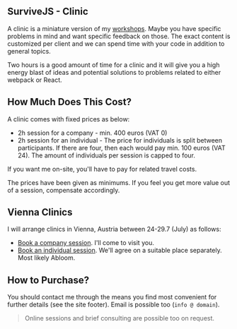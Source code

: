 ## SurviveJS - Clinic

A clinic is a miniature version of my [workshops](/workshop/). Maybe you have specific problems in mind and want specific feedback on those. The exact content is customized per client and we can spend time with your code in addition to general topics.

Two hours is a good amount of time for a clinic and it will give you a high energy blast of ideas and potential solutions to problems related to either webpack or React.

## How Much Does This Cost?

A clinic comes with fixed prices as below:

* 2h session for a company - min. 400 euros (VAT 0)
* 2h session for an individual - The price for individuals is split between participants. If there are four, then each would pay min. 100 euros (VAT 24). The amount of individuals per session is capped to four.

If you want me on-site, you'll have to pay for related travel costs.

The prices have been given as minimums. If you feel you get more value out of a session, compensate accordingly.

## Vienna Clinics

I will arrange clinics in Vienna, Austria between 24-29.7 (July) as follows:

* [Book a company session](https://calendly.com/survivejs/clinic-for-companies/). I'll come to visit you.
* [Book an individual session](https://calendly.com/survivejs/clinic-for-individuals/). We'll agree on a suitable place separately. Most likely Abloom.

## How to Purchase?

You should contact me through the means you find most convenient for further details (see the site footer). Email is possible too (`info @ domain`).

> Online sessions and brief consulting are possible too on request.

